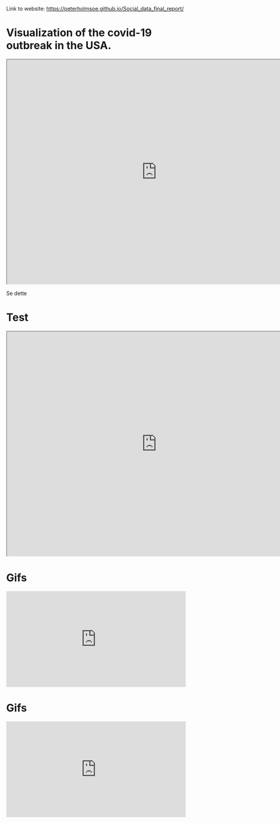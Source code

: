 Link to website: https://peterholmsoe.github.io/Social_data_final_report/


# Visualization of the covid-19 outbreak in the USA.


<iframe src="https://trond123fred.herokuapp.com/interactive_map" width="800" height="600"></iframe>

Se dette

# Test

<iframe src="https://covid19development.herokuapp.com/myapp2" width="800" height="600"></iframe>

# Gifs

<iframe src="https://giphy.com/embed/ciqNxtW6cxptauYrU9" width="480" height="256" frameBorder="0" class="giphy-embed" allowFullScreen></iframe>

# Gifs

<iframe src="https://giphy.com/embed/llCWoQ2IFdY2485ySu" width="480" height="256" frameBorder="0" class="giphy-embed" allowFullScreen></iframe>
